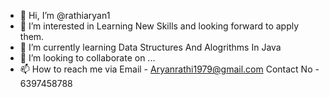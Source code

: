 - 👋 Hi, I’m @rathiaryan1
- 👀 I’m interested in Learning New Skills and looking forward to apply them. 
- 🌱 I’m currently learning Data Structures And Alogrithms In Java
- 💞️ I’m looking to collaborate on ...
- 📫 How to reach me via Email - Aryanrathi1979@gmail.com
                          Contact No  - 6397458788 

<!---
rathiaryan1/rathiaryan1 is a ✨ special ✨ repository because its `README.md` (this file) appears on your GitHub profile.
You can click the Preview link to take a look at your changes.
--->
